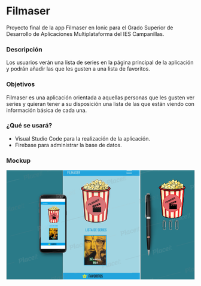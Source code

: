 <h1> Filmaser </h1>

Proyecto final de la app Filmaser en Ionic para el Grado Superior de Desarrollo de Aplicaciones Multiplataforma del IES Campanillas.

<h3> Descripción </h3>

Los usuarios verán una lista de series en la página principal de la aplicación y podrán añadir las que les gusten a una lista de favoritos.

<h3> Objetivos </h3>

Filmaser es una aplicación orientada a aquellas personas que les gusten ver series y quieran tener a su disposición una lista de las que están viendo con información básica de cada una. 

<h3> ¿Qué se usará? </h3>

- Visual Studio Code para la realización de la aplicación.
- Firebase para administrar la base de datos.

<h3> Mockup </h3>

![mockup](./mockup.png)
